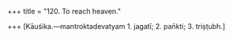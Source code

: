 +++
title = "120. To reach heaven."

+++
[Kāuśika.—mantroktadevatyam 1. jagatī; 2. pan̄kti; 3. triṣṭubh.]
